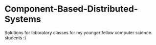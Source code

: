 # Component-Based-Distributed-Systems
Solutions for laboratory classes for my younger fellow computer science students :)
